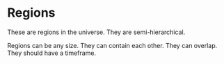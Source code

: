 Regions
=======

These are regions in the universe.  They are semi-hierarchical.

Regions can be any size.  They can contain each other.  They can overlap.  They should have a timeframe.

